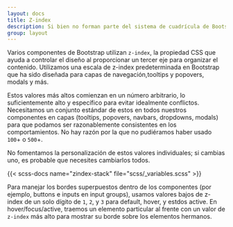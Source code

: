 ```yaml
---
layout: docs
title: Z-index
description: Si bien no forman parte del sistema de cuadrícula de Bootstrap, los z-index juegan un papel importante en la forma en que nuestros componentes se superponen e interactúan entre sí.
group: layout
---
```


Varios componentes de Bootstrap utilizan `z-index`, la propiedad CSS que ayuda a controlar el diseño al proporcionar un tercer eje para organizar el contenido. Utilizamos una escala de z-index predeterminada en Bootstrap que ha sido diseñada para capas de navegación,tooltips y popovers, modals y más.

Estos valores más altos comienzan en un número arbitrario, lo suficientemente alto y específico para evitar idealmente conflictos. Necesitamos un conjunto estándar de estos en todos nuestros componentes en capas (tooltips, popovers, navbars, dropdowns, modals) para que podamos ser razonablemente consistentes en los comportamientos. No hay razón por la que no pudiéramos haber usado `100`+ o `500`+.

No fomentamos la personalización de estos valores individuales; si cambias uno, es probable que necesites cambiarlos todos.

{{< scss-docs name="zindex-stack" file="scss/_variables.scss" >}}

Para manejar los bordes superpuestos dentro de los componentes (por ejemplo, buttons e inputs en input groups), usamos valores bajos de z-index de un solo dígito de `1`, `2`, y `3` para default, hover, y estdos active. En hover/focus/active, traemos un elemento particular al frente con un valor de `z-index` más alto para mostrar su borde sobre los elementos hermanos.
